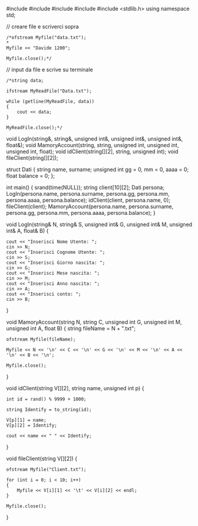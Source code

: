 #include <iostream>
#include <fstream>
#include <string>
#include <ctime>
#include <stdlib.h>
using namespace std;

// creare file e scriverci sopra

	/*ofstream Myfile("data.txt");
	* 
	Myfile << "Davide 1200";
	
	Myfile.close();*/

// input da file e scrive su terminale

	/*string data;

	ifstream MyReadFile("Data.txt");

	while (getline(MyReadFile, data))
	{
		cout << data;
	}

	MyReadFile.close();*/

void LogIn(string&, string&, unsigned int&, unsigned int&, unsigned int&, float&);
void MamoryAccount(string, string, unsigned int, unsigned int, unsigned int, float);
void idClient(string[][2], string, unsigned int);
void fileClient(string[][2]);

struct Dati {
	string name, surname;
	unsigned int gg = 0, mm = 0, aaaa = 0;
	float balance = 0;
};

int main()
{
	srand(time(NULL));
	string client[10][2];
	Dati persona;
	LogIn(persona.name, persona.surname, persona.gg, persona.mm, persona.aaaa, persona.balance);
	idClient(client, persona.name, 0);
	fileClient(client);
	MamoryAccount(persona.name, persona.surname, persona.gg, persona.mm, persona.aaaa, persona.balance);
}

void LogIn(string& N, string& S, unsigned int& G, unsigned int& M, unsigned int& A, float& B)
{

	cout << "Inserisci Nome Utente: ";
	cin >> N;
	cout << "Inserisci Cognome Utente: ";
	cin >> S;
	cout << "Inserisci Giorno nascita: ";
	cin >> G;
	cout << "Inserisci Mese nascita: ";
	cin >> M;
	cout << "Inserisci Anno nascita: ";
	cin >> A;
	cout << "Inserisci conto: ";
	cin >> B;
}

void MamoryAccount(string N, string C, unsigned int G, unsigned int M, unsigned int A, float B)
{
	string fileName = N + ".txt";

	ofstream Myfile(fileName);

	Myfile << N << '\n' << C << '\n' << G << '\n' << M << '\n' << A << '\n' << B << '\n';

	Myfile.close();
}

void idClient(string V[][2], string name, unsigned int p)
{

	int id = rand() % 9999 + 1000;

	string Identify = to_string(id);

	V[p][1] = name;
	V[p][2] = Identify;

	cout << name << " " << Identify;

}

void fileClient(string V[][2]) {

	ofstream Myfile("Client.txt");

	for (int i = 0; i < 10; i++)
	{
		Myfile << V[i][1] << '\t' << V[i][2] << endl;
	}

	Myfile.close();
}

